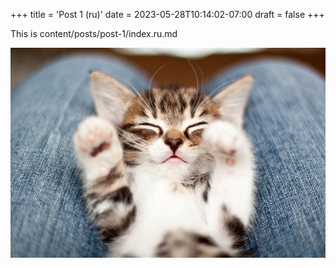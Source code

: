 +++
title = 'Post 1 (ru)'
date = 2023-05-28T10:14:02-07:00
draft = false
+++

This is content/posts/post-1/index.ru.md

![alt](image.jpg)
